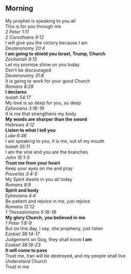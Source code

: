 ## Morning

My prophet is speaking to you all  
This is for you through me  
_2 Peter 1:11_  
_2 Corinthians 9:12_  
I will give you the victory because I am  
_Deuteronomy 20:4_  
**I am going to shield you Israel, Trump, Church**  
_Zechariah 9:15_  
Let my promise shine on you today  
Don't be discouraged  
_Deuteronomy 31:8_  
It is going to work for your good Church  
_Romans 8:28_  
**I declares**  
_Isaiah 54:17_  
My love is so deep for you, so deep  
_Ephesians 3:16-19_  
It is me that strengthens my body  
**My words are sharper than the sword**  
_Hebrews 4:12_  
**Listen to what I tell you**  
_Luke 6:46_  
I am speaking to you, it is me, out of my mouth  
_Isaiah 55:11_  
I am the vine and you are the branches  
_John 15:1-5_  
**Trust me from your heart**  
Keep your eyes on me and pray  
_Proverbs 3:4-5_  
My Spirit dwells in you all today  
_Romans 8:9_  
**Spirit and body**  
_Ephesians 4:4_  
Be patient and rejoice in me, just rejoice  
_Romans 12:12_  
_1 Thessalonians 5:16-18_  
**My glory Church, you believed in me**  
_1 Peter 1:8-9_  
But on this day, I say, she prophecy, just listen  
_Ezekiel 38:14-17_  
Judgement on Gog, they shall know **I am**  
_Ezekiel 38:18-23_  
**It will come to pass**  
Trust me, Iran will be destroyed, and my people shall live  
Understand Church  
Trust in me  

